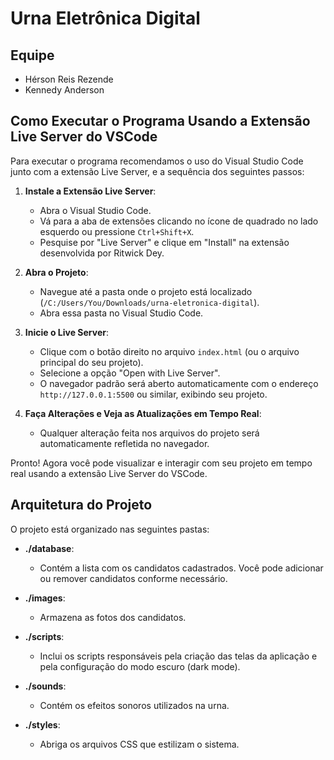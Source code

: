 # Urna Eletrônica Digital

## Equipe
- Hérson Reis Rezende
- Kennedy Anderson

## Como Executar o Programa Usando a Extensão Live Server do VSCode

Para executar o programa recomendamos o uso do Visual Studio Code junto com a extensão Live Server, e a sequência dos seguintes passos:

1. **Instale a Extensão Live Server**:
    - Abra o Visual Studio Code.
    - Vá para a aba de extensões clicando no ícone de quadrado no lado esquerdo ou pressione `Ctrl+Shift+X`.
    - Pesquise por "Live Server" e clique em "Install" na extensão desenvolvida por Ritwick Dey.

2. **Abra o Projeto**:
    - Navegue até a pasta onde o projeto está localizado (`/C:/Users/You/Downloads/urna-eletronica-digital`).
    - Abra essa pasta no Visual Studio Code.

3. **Inicie o Live Server**:
    - Clique com o botão direito no arquivo `index.html` (ou o arquivo principal do seu projeto).
    - Selecione a opção "Open with Live Server".
    - O navegador padrão será aberto automaticamente com o endereço `http://127.0.0.1:5500` ou similar, exibindo seu projeto.

4. **Faça Alterações e Veja as Atualizações em Tempo Real**:
    - Qualquer alteração feita nos arquivos do projeto será automaticamente refletida no navegador.

Pronto! Agora você pode visualizar e interagir com seu projeto em tempo real usando a extensão Live Server do VSCode.

## Arquitetura do Projeto

O projeto está organizado nas seguintes pastas:

- **./database**:
    - Contém a lista com os candidatos cadastrados. Você pode adicionar ou remover candidatos conforme necessário.

- **./images**:
    - Armazena as fotos dos candidatos.

- **./scripts**:
    - Inclui os scripts responsáveis pela criação das telas da aplicação e pela configuração do modo escuro (dark mode).

- **./sounds**:
    - Contém os efeitos sonoros utilizados na urna.

- **./styles**:
    - Abriga os arquivos CSS que estilizam o sistema.
